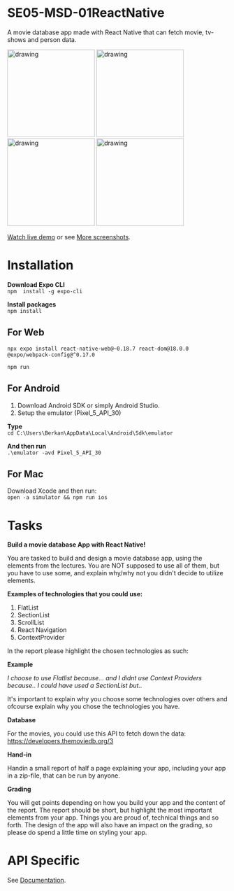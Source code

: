 # SE05-MSD-01ReactNative

A movie database app made with React Native that can fetch movie, tv-shows and person data.

<p float="left">
<img src="/assets/demo/Home.jpg" alt="drawing" width="200"/>
<img src="/assets/demo/Search-example.jpg" alt="drawing" width="200"/>
<img src="/assets/demo/Search-movie-example.jpg" alt="drawing" width="200"/>
<img src="/assets/demo/Trending.jpg" alt="drawing" width="200"/>
</p>

[Watch live demo](https://youtube.com/shorts/HBCMWmjcoek) or see [More screenshots](https://github.com/Berkanktk/SE05-MSD-01ReactNative/tree/demo/assets/demo).

# Installation

**Download Expo CLI**  
`npm  install -g expo-cli`

**Install packages**  
`npm install `

## For Web

`npx expo install react-native-web@~0.18.7 react-dom@18.0.0 @expo/webpack-config@^0.17.0`

`npm run`

## For Android

1. Download Android SDK or simply Android Studio.
2. Setup the emulator (Pixel_5_API_30)

**Type**  
`cd C:\Users\Berkan\AppData\Local\Android\Sdk\emulator`

**And then run**  
`.\emulator -avd Pixel_5_API_30`

## For Mac

Download Xcode and then run:  
`open -a simulator && npm run ios`

# Tasks

**Build a movie database App with React Native!**

You are tasked to build and design a movie database app, using the elements from the lectures. You are NOT supposed to
use all of them, but you have to use some, and explain why/why not you didn't decide to utilize elements.

**Examples of technologies that you could use:**

1. FlatList
2. SectionList
3. ScrollList
4. React Navigation
5. ContextProvider

In the report please highlight the chosen technologies as such:

**Example**

*I choose to use Flatlist because… and I didnt use Context Providers because.. I could have used a SectionList but..*

It's important to explain why you choose some technologies over others and ofcourse explain why you chose the
technologies you have.

**Database**

For the movies, you could use this API to fetch down the data:
https://developers.themoviedb.org/3

**Hand-in**

Handin a small report of half a page explaining your app, including your app in a zip-file, that can be run by anyone.

**Grading**

You will get points depending on how you build your app and the content of the report. The report should be short, but
highlight the most important elements from your app. Things you are proud of, technical things and so forth. The design
of the app will also have an impact on the grading, so please do spend a little time on styling your app.

# API Specific

See [Documentation](https://developers.themoviedb.org/3/getting-started).
